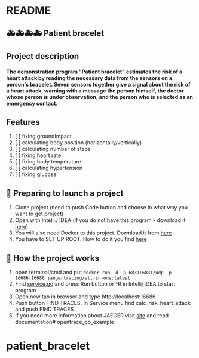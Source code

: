 # **README**

## 🚑🚑🚑🚑 Patient bracelet

## Project description
#### The demonstration program "**Patient bracelet**" estimates the risk of a heart attack by reading the necessary data from the sensors on a person's bracelet. Seven sensors together give a signal about the risk of a heart attack, warning with a message the person himself, the doctor whose person is under observation, and the person who is selected as an emergency contact.

## Features
1. [ ] fixing groundImpact
2. [ ] calculating body position (horizontally/vertically)
3. [ ] calculating number of steps
4. [ ] fixing heart rate
5. [ ] fixing body temperature
6. [ ] calculating hypertension
7. [ ] fixing glucose

## 📀 Preparing to launch a project

1. Clone project (need to push Code button and choose in what way you want to get project)
2. Open with IntelliJ IDEA (if you do not have this program - download it [here](https://www.jetbrains.com/idea/download/#section=mac))
3. You will also need Docker to this project. Download it from [here](https://www.docker.com)
4. You have to SET UP ROOT. How to do it you find [here](https://www.jetbrains.com/help/idea/configuring-goroot-and-gopath.html)


## 📌 How the project works

1. open terminal/cmd and put `docker run -d -p 6831:6831/udp -p 16686:16686 jaegertracing/all-in-one:latest`
2. Find  [service.go](exercise3/service/service.go) and press Run button or ^R in Intellij IDEA to start program
3. Open new tab in browser and type http://localhost:16686
4. Push button FIND TRACES. In Service menu find calc_risk_heart_attack and push FIND TRACES
5. If you need more information about JAEGER visit [site](https://www.jaegertracing.io) and read documentation# opentrace_go_example
# patient_bracelet
